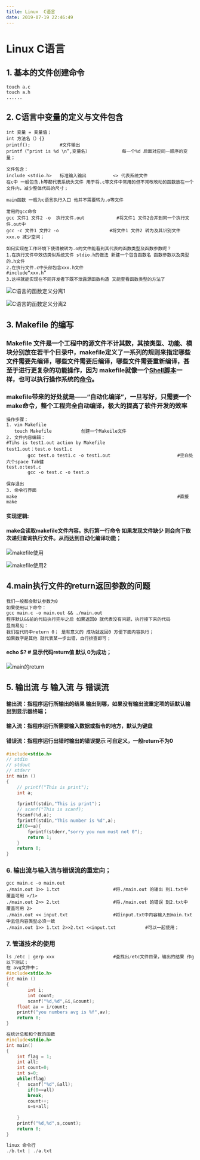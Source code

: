 ```yaml
---
title: Linux  C语言
date: 2019-07-19 22:46:49
---
```

# Linux  C语言

## 1. 基本的文件创建命令

```
touch a.c
touch a.h
......
```

## 2. C语言中变量的定义与文件包含

```
int 变量 = 变量值；
int 方法名（）{}
printf();			#文件输出 
printf（“print is %d \n”,变量名） 			每一个%d 后面对应同一顺序的变量；
```

```
文件包含：
include <stdio.h> 	标准输入输出			<> 代表系统文件
在c中 一般包含.h等都代表系统头文件 用于将.c等文件中常用的但不常改改动的函数放在一个文件内，减少整体代码的尺寸；

```

```
main函数 一般为c语言执行入口 他并不需要转为.o等文件

```

```
常用的gcc命令
gcc 文件1 文件2 -o 	执行文件.out			#将文件1 文件2合并到同一个执行文件.out中
gcc -c 文件1 文件2 -o 					#将文件1 文件2 转为及其识别文件 xxx.o 减少空间；
```

```
如何实现在工作环境下使得被转为.o的文件能看到其代表的函数类型及函数参数呢？
1.在执行文件中效仿类似系统文件 stdio.h的做法 新建一个包含函数名 函数参数以及类型的.h文件
2.在执行文件.c中头部包含xxx.h文件
#include“xxx.h”
3.这样就能实现在不同开发者下既不泄露源函数构造 又能查看函数类型的方法了
```



![C语言的函数定义分离1](/home/mrchan/文档/Public/img/C语言的函数定义分离1.png)

![C语言的函数定义分离2](/home/mrchan/文档/Public/img/C语言的函数定义分离2.png)

## 3. Makefile 的编写

### Makefile 文件是一个工程中的源文件不计其数，其按类型、功能、模块分别放在若干个目录中，makefile定义了一系列的规则来指定哪些文件需要先编译，哪些文件需要后编译，哪些文件需要重新编译，甚至于进行更复杂的功能操作，因为 makefile就像一个[Shell脚本](https://baike.baidu.com/item/Shell脚本)一样，也可以执行操作系统的[命令](https://baike.baidu.com/item/命令/8135974)。

### makefile带来的好处就是——“自动化编译”，一旦写好，只需要一个make命令，整个工程完全自动编译，极大的提高了软件开发的效率

```
操作步骤：
1. vim Makefile
   touch Makefile 			创建一个Makeile文件
2. 文件内容编辑：
#Tihs is test1.out action by Makefile
test1.out：test.o test1.c
		gcc test.o test1.c -o test1.out							#空白处六个space Tab健
test.o:test.c
		gcc -o test.c -o test.o
		
保存退出
3. 命令行界面
make															#直接make

```

#### 实现逻辑:

#### make会读取makefile文件内容。执行第一行命令 如果发现文件缺少 则会向下依次递归查询执行文件。从而达到自动化编译功能；

![makefile使用](makefile使用.png)

![makefile使用2](makefile使用2.png)



## 4.main执行文件的return返回参数的问题

```
我们一般都会默认参数为0
如果使用以下命令：
gcc main.c -o main.out && ./main.out
程序默认&&前的代码执行完毕之后 如果返回0 就代表没有问题，执行接下来的代码
显而易见：
我们在代码中return 0；	是有意义的 成功就返回0 方便下面内容执行；
如果数字是其他 就代表某一步出错，自行排查即可；
```

#### echo $?	# 显示代码return值 默认 0为成功；

![main的return](main的return.png)

## 5. 输出流 与 输入流 与 错误流

#### 输出流：指程序运行所输出的结果 输出到哪，如果没有输出流重定项的话默认输出到显示器终端；

#### 输入流：指程序运行所需要输入数据或指令的地方，默认为键盘

#### 错误流：指程序运行出错时输出的错误提示 可自定义，一般return不为0

```c
#include<stdio.h>
// stdin
// stdout
// stderr
int main ()
{
	// printf("This is print");
    int a;
 
    fprintf(stdin,"This is print")；
    // scanf("This is scanf);
    fscanf(%d,a);
    fprintf(stdin,"This number is %d",a);
    if(0==a){
        fprintf(stderr,"sorry you num must not 0");
        return 1;
    }
    return 0;
}
```



### 6. 输出流与输入流与错误流的重定向；

```
gcc main.c -o main.out
./main.out 1>> 1.txt					#将./main.out 的输出 到1.txt中 覆盖可用 >/1>
./main.out 2>> 2.txt					#将./main.out 的错误 到2.txt中 覆盖可用 2>
./main.out << input.txt					#将input.txt中内容输入到main.txt中去但内容类型必须一致
./main.out 1>> 1.txt 2>>2.txt <<input.txt			#可以一起使用；
```



### 7. 管道技术的使用

```c
ls /etc | gerp xxx						#查找出/etc文件目录，输出的结果 作grep匹配；
以下测试；
在 avg文件中；
#include<stdio.h>
int main ()
{
        int i;
   		int count;
        scanf("%d,%d",&i,&count);
    float av = i/count;
    printf("you numbers avg is %f",av);
    return 0;
}

在统计总和和个数的函数
#include<stdio.h>
int main()
{
    int flag = 1;
    int all;
    int count=0;
    int s=0;
    while(flag)
    {	scanf("%d",&all);
        if(0==all)
        break;
     	count++;
     	s=s+all;
        
    }
    printf("%d,%d",s,count);
    return 0;
}

linux 命令行
./b.txt | ./a.txt
```

